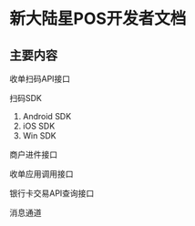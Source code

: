 # 新大陆星POS开发者文档

## 主要内容

收单扫码API接口

扫码SDK

1. Android SDK 
2. iOS SDK
3. Win SDK

商户进件接口

收单应用调用接口

银行卡交易API查询接口

消息通道

